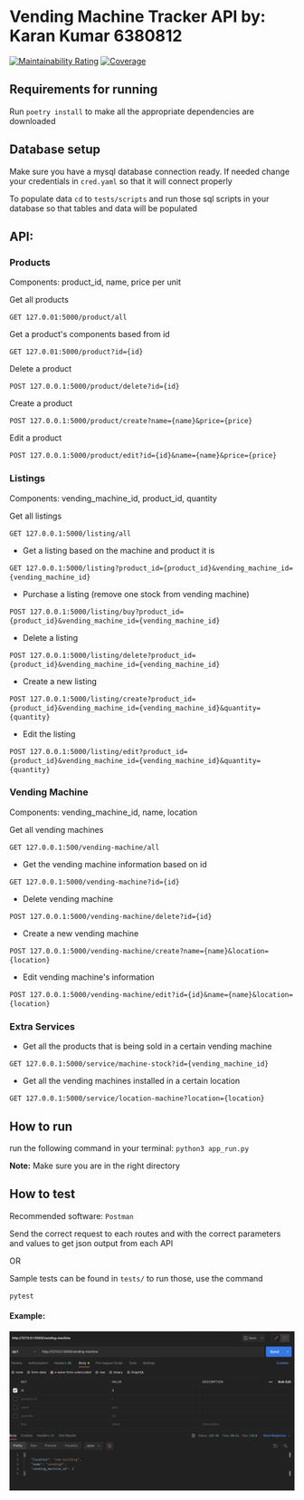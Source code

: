# Vending Machine Tracker API by: Karan Kumar 6380812

[![Maintainability Rating](https://sonarcloud.io/api/project_badges/measure?project=karank85_vending-machine-tracker&metric=sqale_rating)](https://sonarcloud.io/summary/new_code?id=karank85_vending-machine-tracker)
[![Coverage](https://sonarcloud.io/api/project_badges/measure?project=karank85_vending-machine-tracker&metric=coverage)](https://sonarcloud.io/summary/new_code?id=karank85_vending-machine-tracker)

## Requirements for running

Run `poetry install` to make all the appropriate dependencies are downloaded

## Database setup

Make sure you have a mysql database connection ready. If needed change your credentials
in `cred.yaml` so that it will connect properly

To populate data `cd` to `tests/scripts` and run those sql scripts in your database so that tables and data will be populated

## API:

### Products

Components: product_id, name, price per unit

Get all products

```
GET 127.0.01:5000/product/all
```

Get a product's components based from id <br/>

```
GET 127.0.01:5000/product?id={id}
```

Delete a product

```
POST 127.0.0.1:5000/product/delete?id={id}
```

Create a product

```
POST 127.0.0.1:5000/product/create?name={name}&price={price}
```

Edit a product

```
POST 127.0.0.1:5000/product/edit?id={id}&name={name}&price={price}
```



### Listings

Components: vending_machine_id, product_id, quantity

Get all listings

```
GET 127.0.0.1:5000/listing/all
```

- Get a listing based on the machine and product it is

```
GET 127.0.0.1:5000/listing?product_id={product_id}&vending_machine_id={vending_machine_id}
```


- Purchase a listing (remove one stock from vending machine)

```
POST 127.0.0.1:5000/listing/buy?product_id={product_id}&vending_machine_id={vending_machine_id}
```

- Delete a listing

```
POST 127.0.0.1:5000/listing/delete?product_id={product_id}&vending_machine_id={vending_machine_id}
```

- Create a new listing

```
POST 127.0.0.1:5000/listing/create?product_id={product_id}&vending_machine_id={vending_machine_id}&quantity={quantity}
```

- Edit the listing

```
POST 127.0.0.1:5000/listing/edit?product_id={product_id}&vending_machine_id={vending_machine_id}&quantity={quantity}
```

### Vending Machine

Components: vending_machine_id, name, location

Get all vending machines

```
GET 127.0.0.1:500/vending-machine/all
```

- Get the vending machine information based on id

```
GET 127.0.0.1:5000/vending-machine?id={id}
```

- Delete vending machine

```
POST 127.0.0.1:5000/vending-machine/delete?id={id}
```

- Create a new vending machine

```
POST 127.0.0.1:5000/vending-machine/create?name={name}&location={location}
```

- Edit vending machine's information

```
POST 127.0.0.1:5000/vending-machine/edit?id={id}&name={name}&location={location}
```


### Extra Services

- Get all the products that is being sold in a certain vending machine

```
GET 127.0.0.1:5000/service/machine-stock?id={vending_machine_id}
```

- Get all the vending machines installed in a certain location

```
GET 127.0.0.1:5000/service/location-machine?location={location}
```

## How to run
run the following command in your terminal: `python3 app_run.py`

<b>Note:</b> Make sure you are in the right directory

## How to test

Recommended software: `Postman`

Send the correct request to each routes and with the correct parameters and values to get json output from each API

OR

Sample tests can be found in `tests/` to run those, use the command
```
pytest
```



#### Example:

![er_diagram](/static/postman.png)
